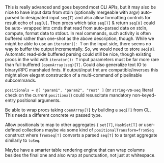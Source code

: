   This is really advanced and goes beyond most CLI APIs, but it may also be nice
  to have input data from stdin (optionally mergeable with argv) auto-parsed to
  designated input `seq[T]` and also allow formatting controls for result echo
  of `seq[U]`.  Then procs which take `seq[T]` & return `seq[U]` could be auto-
  wrapped into cmds that read from auto-parsed data on stdin, compute, format
  data to stdout.  In real commands, such activity is often buffered rather than
  one-shot as the above description, though.  While we might be able to use an
  `iterator(): T` on the input side, there seems no way to buffer the output
  incrementally.  So, we would need to store `seq[U]`.  Automatic read-side
  buffered parsing could still be nice, though existing procs in the wild with
  `iterator(): T` input parameters must be far more rare than full buffered
  `(openArray|seq)[T]`.  Could also generalize text IO to binary/RPC marshaled
  fmts.  If output/input fmt are compatible/inverses this might allow elegant
  construction of a multi-command of pipelinable subcommands.

  `positionals = @[ "param1", "param2", "rest" ]` (or `string`-vs-`seq` literal
  check on the current `positional`) could resuscitate mandatory non-keyed-entry
  positional arguments.

  Be able to wrap procs taking `openArray[T]` by building a `seq[T]` from CL.
  This needs a different concrete vs passed type.  

  Allow positionals to map to other aggregates { `set[T]`, `HashSet[T]` or
  user-defined collections maybe via some kind of `positionalTransform=fromSeq`
  construct where `fromSeq[T]` converts a parsed `seq[T]` to a target aggregate
  similarly to `toSeq`.

  Maybe have a smarter table rendering engine that can wrap columns besides
  the final one and also wrap at punctuation, not just at whitespace.
